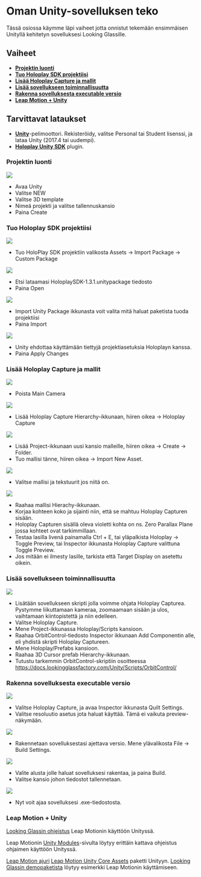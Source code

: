 # Oman Unity-sovelluksen teko

Tässä osiossa käymme läpi vaiheet jotta onnistut tekemään ensimmäisen Unityllä kehitetyn sovelluksesi Looking Glassille.

## Vaiheet
- [**Projektin luonti**](#projektin-luonti)
- [**Tuo Holoplay SDK projektiisi**](#tuo-holoplay-sdk-projektiisi)
- [**Lisää Holoplay Capture ja mallit**](#lisää-holoplay-capture-ja-mallit)
- [**Lisää sovellukseen toiminnallisuutta**](#lisää-sovellukseen-toiminnallisuutta)
- [**Rakenna sovelluksesta executable versio**](#rakenna-sovelluksesta-executable-versio)
- [**Leap Motion + Unity**](#leap-motion--unity)

## Tarvittavat lataukset

- [**Unity**](https://store.unity.com/#plans-individual)-pelimoottori. Rekisteröidy, valitse Personal tai Student lisenssi, ja lataa Unity (2017.4 tai uudempi).
- [**Holoplay Unity SDK**](https://lookingglassfactory.com/devtools/holoplay-unity-plugin) plugin.

### Projektin luonti

![](/Assets/unity/Capture1.PNG)
- Avaa Unity
- Valitse NEW
- Valitse 3D template
- Nimeä projekti ja valitse tallennuskansio
- Paina Create

### Tuo Holoplay SDK projektiisi

![](/Assets/unity/Capture2.PNG)
- Tuo HoloPlay SDK projektiin valikosta Assets -> Import Package -> Custom Package

![](/Assets/unity/Capture3.PNG)
- Etsi lataamasi HoloplaySDK-1.3.1.unitypackage tiedosto
- Paina Open

![](/Assets/unity/Capture4.PNG)
- Import Unity Package ikkunasta voit valita mitä haluat paketista tuoda projektiisi
- Paina Import

![](/Assets/unity/Capture5.PNG)
- Unity ehdottaa käyttämään tiettyjä projektiasetuksia Holoplayn kanssa.
- Paina Apply Changes

### Lisää Holoplay Capture ja mallit

![](/Assets/unity/Capture6.png)
- Poista Main Camera

![](/Assets/unity/Capture7.png)
- Lisää Holoplay Capture Hierarchy-ikkunaan, hiiren oikea -> Holoplay Capture

![](/Assets/unity/Capture8.png)
- Lisää Project-ikkunaan uusi kansio malleille, hiiren oikea -> Create -> Folder.
- Tuo mallisi tänne, hiiren oikea -> Import New Asset.

![](/Assets/unity/Capture9.PNG)
- Valitse mallisi ja tekstuurit jos niitä on.

![](/Assets/unity/Capture10.PNG)
- Raahaa mallisi Hierachy-ikkunaan.
- Korjaa kohteen koko ja sijainti niin, että se mahtuu Holoplay Capturen sisään.
- Holoplay Capturen sisällä oleva violetti kohta on ns. Zero Parallax Plane jossa kohteet ovat tarkimmillaan.
- Testaa lasilla livenä painamalla Ctrl + E, tai yläpalkista Holoplay -> Toggle Preview, tai Inspector ikkunasta Holoplay Capture valittuna Toggle Preview.
- Jos mitään ei ilmesty lasille, tarkista että Target Display on asetettu oikein.

### Lisää sovellukseen toiminnallisuutta

![](/Assets/unity/Capture11.png)
- Lisätään sovellukseen skripti jolla voimme ohjata Holoplay Capturea. Pystymme liikuttamaan kameraa, zoomaamaan sisään ja ulos, vaihtamaan kiintopistettä ja niin edelleen.
- Valitse Holoplay Capture.
- Mene Project-ikkunassa Holoplay/Scripts kansioon.
- Raahaa OrbitControl-tiedosto Inspector ikkunaan Add Componentin alle, eli yhdistä skripti Holoplay Captureen.
- Mene Holoplay/Prefabs kansioon.
- Raahaa 3D Cursor prefab Hierarchy-ikkunaan.
- Tutustu tarkemmin OrbitControl-skriptiin osoitteessa https://docs.lookingglassfactory.com/Unity/Scripts/OrbitControl/

### Rakenna sovelluksesta executable versio

![](/Assets/unity/Capture12.png)
- Valitse Holoplay Capture, ja avaa Inspector ikkunasta Quilt Settings.
- Valitse resoluutio asetus jota haluat käyttää. Tämä ei vaikuta preview-näkymään.

![](/Assets/unity/Capture13.png)
- Rakennetaan sovelluksestasi ajettava versio. Mene ylävalikosta File -> Build Settings.

![](/Assets/unity/Capture14.png)
- Valite alusta jolle haluat sovelluksesi rakentaa, ja paina Build.
- Valitse kansio johon tiedostot tallennetaan.

![](/Assets/unity/Capture15.png)
- Nyt voit ajaa sovelluksesi .exe-tiedostosta.

### Leap Motion + Unity

[Looking Glassin ohjeistus](https://docs.lookingglassfactory.com/Unity/Leap/) Leap Motionin käyttöön Unityssä.

Leap Motionin [Unity Modules](https://leapmotion.github.io/UnityModules/index.html)-sivulta löytyy erittäin kattava ohjeistus ohjaimen käyttöön Unityssä.

[Leap Motion ajuri](https://developer.leapmotion.com/setup/desktop)
[Leap Motion Unity Core Assets](https://github.com/leapmotion/UnityModules/releases/tag/Release-CoreAsset-4.4.0) paketti Unityyn.
[Looking Glassin demopaketista](http://docfiles.lookingglassfactory.com/LKG%2BLEAP.unitypackage) löytyy esimerkki Leap Motionin käyttämiseen.
